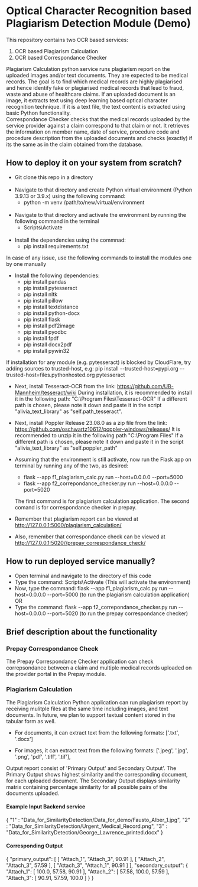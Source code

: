# Optical Character Recognition based Plagiarism Detection Module (Demo)

This repository contains two OCR based services:
1. OCR based Plagiarism Calculation
2. OCR based Correspondance Checker

Plagiarism Calculation python service runs plagiarism report on the uploaded images and/or text documents. They are expected to be medical records. The goal is to find which medical records are highly plagiarised and hence identify fake or plagiarised medical records that lead to fraud, waste and abuse of healthcare claims. If an uploaded document is an image, it extracts text using deep learning based optical character recognition technique. If it is a text file, the text content is extracted using basic Python functionality. \
Correspondance Checker checks that the medical records uploaded by the service provider against a claim correspond to that claim or not. It retrieves the information on member name, date of service, procedure code and procedure description from the uploaded documents and checks (exactly) if its the same as in the claim obtained from the database.

## How to deploy it on your system from scratch?

- Git clone this repo in a directory
\
&nbsp;
- Navigate to that directory and create Python virtual environment (Python 3.9.13 or 3.9.x) using the following command:
    - python -m venv /path/to/new/virtual/environment 
\
&nbsp;
- Navigate to that directory and activate the environment by running the following command in the terminal
    - Scripts\Activate
\
&nbsp;
- Install the dependencies using the commnad:
    - pip install requirements.txt

In case of any issue, use the following commands to install the modules one by one manually
&nbsp;
- Install the following dependencies:
    - pip install pandas
    - pip install pytesseract
    - pip install nltk
    - pip install pillow
    - pip install textdistance
    - pip install python-docx
    - pip install flask
    - pip install pdf2image
    - pip install pyodbc
    - pip install fpdf
    - pip install docx2pdf
    - pip install pywin32


If installation for any module (e.g. pytesseract) is blocked by CloudFlare, try adding sources to trusted-host, e.g: pip install --trusted-host=pypi.org --trusted-host=files.pythonhosted.org pytesseract
&nbsp;
- Next, install Tesseract-OCR from the link: https://github.com/UB-Mannheim/tesseract/wiki
During installation, it is recommended to install it in the following path:
"C:\Program Files\Tesseract-OCR\"
If a different path is chosen, please note it down and paste it in the script "alivia_text_library" as "self.path_tesseract".
&nbsp;
- Next, install Poppler Release 23.08.0 as a zip file from the link: https://github.com/oschwartz10612/poppler-windows/releases/
It is recommended to unzip it in the following path
"C:\Program Files\"
If a different path is chosen, please note it down and paste it in the script "alivia_text_library" as "self.poppler_path"

- Assuming that the environment is still activate, now run the Flask app on terminal by running any of the two, as desired:
    - flask --app f1_plagiarism_calc.py run --host=0.0.0.0 --port=5000
    - flask --app f2_correpondance_checker.py run --host=0.0.0.0 --port=5020

    The first command is for plagiarism calculation application. The second comand is for correspondance checker in prepay.
&nbsp;
- Remember that plagiarism report can be viewed at http://127.0.0.1:5000/plagiarism_calculation/
- Also, remember that correspondance check can be viewed at http://127.0.0.1:5020//prepay_correspondance_check/

## How to run deployed service manually?

- Open terminal and navigate to the directory of this code
- Type the command: Scripts\Activate (This will activate the environment)
- Now, type the command: flask --app f1_plagiarism_calc.py run --host=0.0.0.0 --port=5000 (to run the plagiarism calculation application) \
OR
- Type the command: flask --app f2_correpondance_checker.py run --host=0.0.0.0 --port=5020 (to run the prepay correspondance checker)

## Brief description about the functionality

### Prepay Correspondance Check

The Prepay Correspondance Checker application can check correpsondance between a claim and multiple medical records uploaded on the provider portal in the Prepay module.

### Plagiarism Calculation

The Plagiarism Calculation Python application can run plagiarism report by receiving mulitple files at the same time including images, and text documents. In future, we plan to support textual content stored in the tabular form as well.
- For documents, it can extract text from the following formats:
['.txt', '.docx']

- For images, it can extract text from the following formats:
['.jpeg', '.jpg', '.png', 'pdf', '.tiff', '.tif'],

Output report consist of 'Primary Output' and Secondary Output'. The Primary Output shows highest similarity and the corresponding document, for each uploaded document. The Secondary Output displays similarity matrix containing percentage similarity for all possible pairs of the documents uploaded.

#### Example Input Backend service

{
"1" : "Data_for_SimilarityDetection/Data_for_demo/Fausto_Alber_1.jpg",
"2" : "Data_for_SimilarityDetection/Urgent_Medical_Record.png",
"3" : "Data_for_SimilarityDetection/George_Lawrence_printed.docx"
}

#### Corresponding Output

{
    "primary_output": [
        [
            "Attach_1",
            "Attach_3",
            90.91
        ],
        [
            "Attach_2",
            "Attach_3",
            57.59
        ],
        [
            "Attach_3",
            "Attach_1",
            90.91
        ]
    ],
    "secondary_output": {
        "Attach_1": [
            100.0,
            57.58,
            90.91
        ],
        "Attach_2": [
            57.58,
            100.0,
            57.59
        ],
        "Attach_3": [
            90.91,
            57.59,
            100.0
        ]
    }
}

